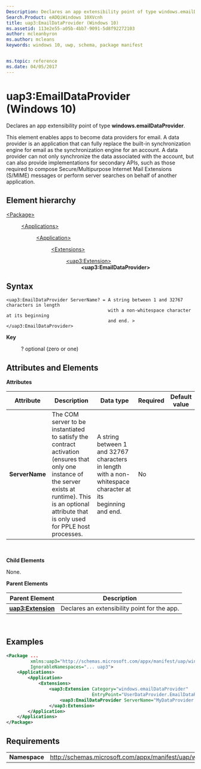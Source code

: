 ```yaml
---
Description: Declares an app extensibility point of type windows.emailDataProvider.
Search.Product: eADQiWindows 10XVcnh
title: uap3:EmailDataProvider (Windows 10)
ms.assetid: 113e2e55-a05b-4bb7-9091-5d8f92272103
author: mcleanbyron
ms.author: mcleans
keywords: windows 10, uwp, schema, package manifest


ms.topic: reference
ms.date: 04/05/2017
---
```


# uap3:EmailDataProvider (Windows 10)


Declares an app extensibility point of type **windows.emailDataProvider**.

This element enables apps to become data providers for email. A data provider is an application that can fully replace the built-in synchronization engine for email as the synchronization engine for an account. A data provider can not only synchronize the data associated with the account, but can also provide implementations for secondary APIs, such as those required to compose Secure/Multipurpose Internet Mail Extensions (S/MIME) messages or perform server searches on behalf of another application.

## Element hierarchy

<dl>
<dt><a href="element-package.md">&lt;Package&gt;</a></dt>
<dd>
<dl>
<dt><a href="element-applications.md">&lt;Applications&gt;</a></dt>
<dd>
<dl>
<dt><a href="element-application.md">&lt;Application&gt;</a></dt>
<dd>
<dl>
<dt><a href="element-1-extensions.md">&lt;Extensions&gt;</a></dt>
<dd>
<dl>
<dt><a href="element-uap3-extension-manual.md">&lt;uap3:Extension&gt;</a></dt>
<dd><b>&lt;uap3:EmailDataProvider&gt;</b></dd>
</dl>
</dd>
</dl>
</dd>
</dl>
</dd>
</dl>
</dd>
</dl>

## Syntax


```
<uap3:EmailDataProvider ServerName? = A string between 1 and 32767 characters in length 
                                      with a non-whitespace character at its beginning 
                                      and end. >
</uap3:EmailDataProvider>
```

**Key**

          ? optional (zero or one)

## Attributes and Elements


**Attributes**

| Attribute      | Description                                                                                                                                                                                                     | Data type                                                                                                   | Required | Default value |
|----------------|-----------------------------------------------------------------------------------------------------------------------------------------------------------------------------------------------------------------|-------------------------------------------------------------------------------------------------------------|----------|---------------|
| **ServerName** | The COM server to be instantiated to satisfy the contract activation (ensures that only one instance of the server exists at runtime). This is an optional attribute that is only used for PPLE host processes. | A string between 1 and 32767 characters in length with a non-whitespace character at its beginning and end. | No       |               |

 

**Child Elements**

None.

**Parent Elements**

| Parent Element                                 | Description                                  |
|------------------------------------------------|----------------------------------------------|
| [**uap3:Extension**](element-1-extensions.md) | Declares an extensibility point for the app. |

 

## Examples


```XML
<Package ...
         xmlns:uap3="http://schemas.microsoft.com/appx/manifest/uap/windows10/3"  
         IgnorableNamespaces="... uap3">
    <Applications>
        <Application>
            <Extensions>
                <uap3:Extension Category="windows.emailDataProvider" 
                                EntryPoint="UserDataProvider.EmailDataProviderTask">  
                    <uap3:EmailDataProvider ServerName="MyDataProvider.PPLE" />  
                </uap3:Extension> 
        </Application>
    </Applications>
</Package>
```

## Requirements


|               |                                                            |
|---------------|------------------------------------------------------------|
| **Namespace** | http://schemas.microsoft.com/appx/manifest/uap/windows10/3 |

 

 

 



